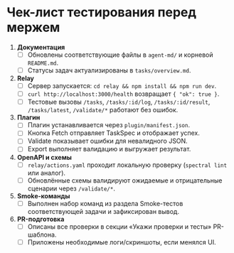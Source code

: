 # Чек-лист тестирования перед мержем

1. **Документация**
   - [ ] Обновлены соответствующие файлы в `agent-md/` и корневой `README.md`.
   - [ ] Статусы задач актуализированы в `tasks/overview.md`.
2. **Relay**
   - [ ] Сервер запускается: `cd relay && npm install && npm run dev`.
   - [ ] `curl http://localhost:3000/health` возвращает `{ "ok": true }`.
   - [ ] Тестовые вызовы `/tasks`, `/tasks/:id/log`, `/tasks/:id/result`, `/tasks/latest`, `/validate/*` работают без ошибок.
3. **Плагин**
   - [ ] Плагин устанавливается через `plugin/manifest.json`.
   - [ ] Кнопка Fetch отправляет TaskSpec и отображает успех.
   - [ ] Validate показывает ошибки для невалидного JSON.
   - [ ] Export выполняет валидацию и выгружает результат.
4. **OpenAPI и схемы**
   - [ ] `relay/actions.yaml` проходит локальную проверку (`spectral lint` или аналог).
   - [ ] Обновлённые схемы валидируют ожидаемые и отрицательные сценарии через `/validate/*`.
5. **Smoke-команды**
   - [ ] Выполнен набор команд из раздела Smoke-тестов соответствующей задачи и зафиксирован вывод.
6. **PR-подготовка**
   - [ ] Описаны все проверки в секции «Укажи проверки и тесты» PR-шаблона.
   - [ ] Приложены необходимые логи/скриншоты, если менялся UI.

